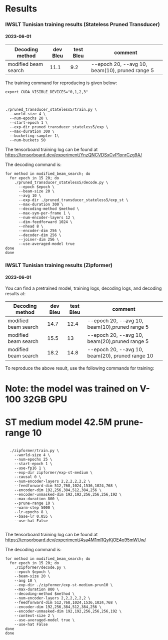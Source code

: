 # Results


### IWSLT Tunisian training results (Stateless Pruned Transducer)

#### 2023-06-01


|    Decoding method                 |     dev Bleu     |    test Bleu    | comment                                  |
|------------------------------------|------------|------------|------------------------------------------|
| modified beam search               | 11.1	    | 9.2    | --epoch 20, --avg 10, beam(10), pruned range 5 |

The training command for reproducing is given below:

```
export CUDA_VISIBLE_DEVICES="0,1,2,3"


  
./pruned_transducer_stateless5/train.py \
  --world-size 4 \
  --num-epochs 20 \
  --start-epoch 1 \
  --exp-dir pruned_transducer_stateless5/exp \
  --max-duration 300 \
  --bucketing-sampler 1\
  --num-buckets 50
```

The tensorboard training log can be found at
https://tensorboard.dev/experiment/YnzQNCVDSxCvP1onrCzg9A/

The decoding command is:
```
for method in modified_beam_search; do
  for epoch in 15 20; do
    ./pruned_transducer_stateless5/decode.py \
      --epoch $epoch \
      --beam-size 20 \
      --avg 10 \
      --exp-dir ./pruned_transducer_stateless5/exp_st \
      --max-duration 300 \
      --decoding-method $method \
      --max-sym-per-frame 1 \
      --num-encoder-layers 12 \
      --dim-feedforward 1024 \
      --nhead 8 \
      --encoder-dim 256 \
      --decoder-dim 256 \
      --joiner-dim 256 \
      --use-averaged-model true
done
done
```

### IWSLT Tunisian training results  (Zipformer)

#### 2023-06-01

You can find a pretrained model, training logs, decoding logs, and decoding results at:



|    Decoding method                 |     dev Bleu     |    test Bleu    | comment                                  |
|------------------------------------|------------|------------|------------------------------------------|
| modified beam search               | 14.7	    | 12.4       | --epoch 20, --avg 10, beam(10),pruned range 5 |
| modified beam search               | 15.5	    | 13      | --epoch 20, --avg 10, beam(20),pruned range 5 |
| modified beam search               | 18.2	   | 14.8        | --epoch 20, --avg 10, beam(20), pruned range 10 |



To reproduce the above result, use the following commands for training:

# Note: the model was trained on V-100 32GB GPU
# ST medium model 42.5M prune-range 10
```

  ./zipformer/train.py \
    --world-size 4 \
    --num-epochs 25 \
    --start-epoch 1 \
    --use-fp16 1 \
    --exp-dir zipformer/exp-st-medium \
    --causal 0 \
    --num-encoder-layers 2,2,2,2,2,2 \
    --feedforward-dim 512,768,1024,1536,1024,768 \
    --encoder-dim 192,256,384,512,384,256 \
    --encoder-unmasked-dim 192,192,256,256,256,192 \
    --max-duration 800 \
    --prune-range 10 \
    --warm-step 5000 \
    --lr-epochs 8 \
    --base-lr 0.055 \
    --use-hat False
  
```

The tensorboard training log can be found at
https://tensorboard.dev/experiment/4sa4M1mRQyKjOE4o95mWUw/

The decoding command is:

```
for method in modified_beam_search; do
  for epoch in 15 20; do
    ./zipformer/decode.py \
    --epoch $epoch \
    --beam-size 20 \
    --avg 10 \
    --exp-dir ./zipformer/exp-st-medium-prun10 \
    --max-duration 800 \
    --decoding-method $method \
    --num-encoder-layers 2,2,2,2,2,2 \
    --feedforward-dim 512,768,1024,1536,1024,768 \
    --encoder-dim 192,256,384,512,384,256 \
    --encoder-unmasked-dim 192,192,256,256,256,192 \
    --context-size 2 \
    --use-averaged-model true \
    --use-hat False
done
done
```




